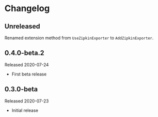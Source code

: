 # Changelog

## Unreleased

Renamed extension method from `UseZipkinExporter` to `AddZipkinExporter`.

## 0.4.0-beta.2

Released 2020-07-24

* First beta release

## 0.3.0-beta

Released 2020-07-23

* Initial release
